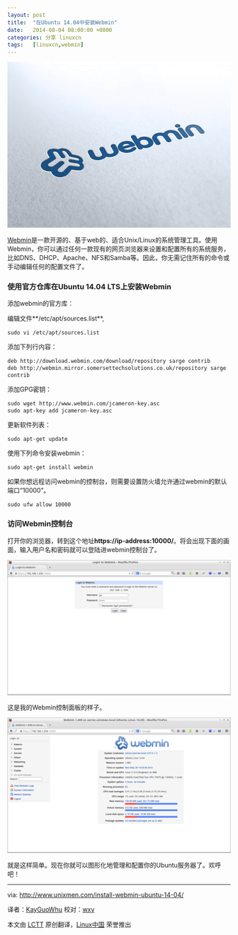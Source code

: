 ```yaml
---
layout: post
title:	"在Ubuntu 14.04中安装Webmin"
date:	2014-08-04 08:00:00 +0800 
categories:	分享 linuxcn 
tags:	[linuxcn,webmin]
---
```



![](/Asserts/Images/album/201408/03/094845mg7l4mpqiqmmm57s.jpg)


[Webmin](http://www.webmin.com/)是一款开源的、基于web的、适合Unix/Linux的系统管理工具。使用Webmin，你可以通过任何一款现有的网页浏览器来设置和配置所有的系统服务，比如DNS、DHCP、Apache、NFS和Samba等。因此，你无需记住所有的命令或手动编辑任何的配置文件了。


### 使用官方仓库在Ubuntu 14.04 LTS上安装Webmin


添加webmin的官方库：


编辑文件**/etc/apt/sources.list**,



```
sudo vi /etc/apt/sources.list

```

添加下列行内容：



```
deb http://download.webmin.com/download/repository sarge contrib
deb http://webmin.mirror.somersettechsolutions.co.uk/repository sarge contrib

```

添加GPG密钥：



```
sudo wget http://www.webmin.com/jcameron-key.asc
sudo apt-key add jcameron-key.asc

```

更新软件列表：



```
sudo apt-get update

```

使用下列命令安装webmin：



```
sudo apt-get install webmin

```

如果你想远程访问webmin的控制台，则需要设置防火墙允许通过webmin的默认端口“10000”。



```
sudo ufw allow 10000

```

### 访问Webmin控制台


打开你的浏览器，转到这个地址**https://ip-address:10000/**。将会出现下面的画面，输入用户名和密码就可以登陆进webmin控制台了。


![Login to Webmin](/Asserts/Images/album/201408/03/094847nvoo88vlvl94h4lv.png)


这是我的Webmin控制面板的样子。


![Webmin 1.690 on server.unixmen.local (Ubuntu Linux 14.04)](/Asserts/Images/album/201408/03/094848yputqcptouctpcp2.png)


就是这样简单。现在你就可以图形化地管理和配置你的Ubuntu服务器了。欢呼吧！




---


via: <http://www.unixmen.com/install-webmin-ubuntu-14-04/>


译者：[KayGuoWhu](https://github.com/KayGuoWhu) 校对：[wxy](https://github.com/wxy)


本文由 [LCTT](https://github.com/LCTT/TranslateProject) 原创翻译，[Linux中国](http://linux.cn/) 荣誉推出
